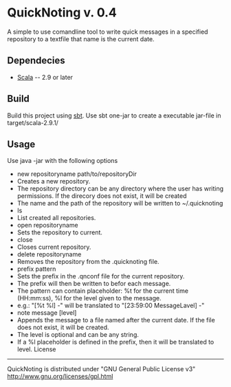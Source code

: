 QuickNoting v. 0.4
==================
A simple to use comandline tool to write quick messages in a specified repository to a textfile that name is the
current date.

Dependecies
-----------
* [Scala](http://www.scala-lang.org) -- 2.9 or later

Build
-----
Build this project using [sbt](https://github.com/harrah/xsbt).
Use sbt one-jar to create a executable jar-file in target/scala-2.9.1/

Usage
-----
Use java -jar <quicknoting jar file> with the following options
* new repositoryname path/to/repositoryDir
 * Creates a new repository.
  * The repository directory can be any directory where the user has writing permissions. If the direcory does not exist, it will be created
  * The name and the path of the repository will be written to ~/.quicknoting
* ls
 * List created all repositories.
* open repositoryname
 * Sets the repository to current.
* close
 * Closes current repository.
* delete repositoryname
 * Removes the repository from the .quicknoting file.
* prefix pattern
 * Sets the prefix in the .qnconf file for the current repository.
 * The prefix will then be written to befor each message.
 * The pattern can contain placeholder: %t for the current time (HH:mm:ss), %l for the level given to the message.
 * e.g.: "[%t %l] -" will be translated to "[23:59:00 MessageLavel] -" 
* note message [level]
 * Appends the message to a file named after the current date. If the file does not exist, it will be created.
 * The level is optional and can be any string.
 * If a %l placeholder is defined in the prefix, then it will be translated to level.
License
-------
QuickNoting is distributed under "GNU General Public License v3" http://www.gnu.org/licenses/gpl.html